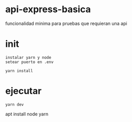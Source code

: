 # api-express-basica
 funcionalidad minima para pruebas que requieran una api

# init
    instalar yarn y node
    setear puerto en .env
    
    yarn install

# ejecutar
    yarn dev
    
apt install node yarn